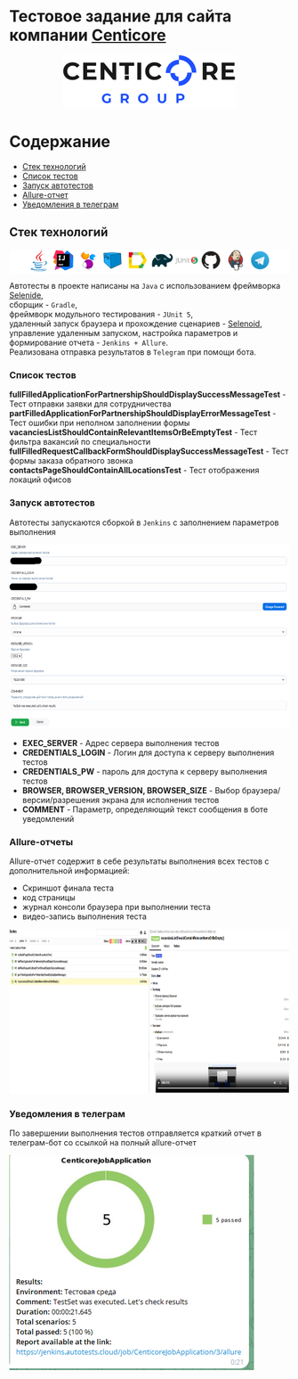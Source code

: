 # Тестовое задание для сайта компании [Centicore](https://centicore.ru/)

<p style="text-align:center">
<img src="src/test/resources/logos/Centicore.svg" height="96" width="310" style="background: #FFFFFF" alt="centicore_logo">
</p>

# Содержание
- [Стек технологий](#стек-технологий)
- [Список тестов](#список-тестов)
- [Запуск автотестов](#запуск-автотестов)
- [Allure-отчет](#allure-отчеты)
- [Уведомления в телеграм](#уведомления-в-телеграм)


## Стек технологий
<p style="background:#FFFFFF;text-align:center">
<img width="8%" title="Java" src="src/test/resources/logos/java-original.svg" alt="java_logo">
<img width="8%" title="IntelliJ IDEA" src="src/test/resources/logos/intellij-original.svg" alt="intelliJIDEA_logo">
<img width="8%" title="Selenide" src="src/test/resources/logos/Selenide.svg" alt="selenide_logo">
<img width="8%" title="Selenoid" src="src/test/resources/logos/Selenoid.svg" alt="selenoid_logo">
<img width="8%" title="Allure Report" src="src/test/resources/logos/Allure_Report.svg" alt="allure_logo">
<img width="8%" title="Gradle" src="src/test/resources/logos/Gradle.svg" alt="gradle_logo">
<img width="8%" title="JUnit5" src="src/test/resources/logos/junit-original-wordmark.svg" alt="jUnit5_logo">
<img width="8%" title="GitHub" src="src/test/resources/logos/GitHub.svg" alt="gitHub_logo">
<img width="8%" title="Jenkins" src="src/test/resources/logos/Jenkins.svg" alt="jenkins_logo">
<img width="8%" title="Telegram" src="src/test/resources/logos/Telegram.svg" alt="telegram_logo">
</p>  

Автотесты в проекте написаны на <code>Java</code> с использованием фреймворка [Selenide](https://selenide.org/),  
сборщик - <code>Gradle</code>,  
фреймворк модульного тестирования - <code>JUnit 5</code>,  
удаленный запуск браузера и прохождение сценариев - [Selenoid](https://aerokube.com/selenoid/),  
управление удаленным запуском, настройка параметров и формирование отчета - <code>Jenkins + Allure</code>.  
Реализована отправка результатов в <code>Telegram</code> при помощи бота.

### Список тестов
**fullFilledApplicationForPartnershipShouldDisplaySuccessMessageTest** - Тест отправки заявки для сотрудничества
**partFilledApplicationForPartnershipShouldDisplayErrorMessageTest** - Тест ошибки при неполном заполнении формы
**vacanciesListShouldContainRelevantItemsOrBeEmptyTest** - Тест фильтра вакансий по специальности
**fullFilledRequestCallbackFormShouldDisplaySuccessMessageTest** - Тест формы заказа обратного звонка
**contactsPageShouldContainAllLocationsTest** - Тест отображения локаций офисов

### Запуск автотестов
Автотесты запускаются сборкой в <code>Jenkins</code> с заполнением параметров выполнения  

<p>
<img src="src/test/resources/screenshots/jenkinsBuildOptions.png" height="331" width="610" style="background: #FFFFFF" alt="jenkins_build_parameters">
</p>  

- **EXEC_SERVER** - Адрес сервера выполнения тестов
- **CREDENTIALS_LOGIN** - Логин для доступа к серверу выполнения тестов
- **CREDENTIALS_PW** - пароль для доступа к серверу выполнения тестов
- **BROWSER, BROWSER_VERSION, BROWSER_SIZE** - Выбор браузера/версии/разрешения экрана для исполнения тестов
- **COMMENT** - Параметр, определяющий текст сообщения в боте уведомлений

### Allure-отчеты

Allure-отчет содержит в себе результаты выполнения всех тестов с дополнительной информацией:
- Скриншот финала теста
- код страницы
- журнал консоли браузера при выполнении теста
- видео-запись выполнения теста

<p>
<img src="src/test/resources/screenshots/allureReportExample.png" height="296" width="884" style="background: #FFFFFF" alt="allure_report">
</p>  

### Уведомления в телеграм

По завершении выполнения тестов отправляется краткий отчет в телеграм-бот со ссылкой на полный allure-отчет

<p>
<img src="src/test/resources/screenshots/telegramNotification.png" style="background: #FFFFFF" alt="telegram_notification">
</p> 